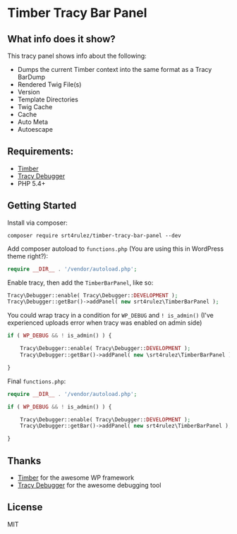# Timber Tracy Bar Panel

## What info does it show?

This tracy panel shows info about the following:

* Dumps the current Timber context into the same format as a Tracy BarDump
* Rendered Twig File(s)
* Version
* Template Directories
* Twig Cache
* Cache
* Auto Meta
* Autoescape

## Requirements:

* [Timber](https://github.com/timber/timber)
* [Tracy Debugger](https://github.com/nette/tracy)
* PHP 5.4+

## Getting Started

Install via composer:

```
composer require srt4rulez/timber-tracy-bar-panel --dev
```

Add composer autoload to `functions.php` (You are using this in WordPress theme right?):

```php
require __DIR__ . '/vendor/autoload.php';
```

Enable tracy, then add the `TimberBarPanel`, like so:

```php
Tracy\Debugger::enable( Tracy\Debugger::DEVELOPMENT );
Tracy\Debugger::getBar()->addPanel( new srt4rulez\TimberBarPanel );
```

You could wrap tracy in a condition for `WP_DEBUG` and `! is_admin()` (I've experienced uploads error when tracy was enabled on admin side)
```php
if ( WP_DEBUG && ! is_admin() ) {

	Tracy\Debugger::enable( Tracy\Debugger::DEVELOPMENT );
	Tracy\Debugger::getBar()->addPanel( new \srt4rulez\TimberBarPanel );

}
```

Final `functions.php`:

```php
require __DIR__ . '/vendor/autoload.php';

if ( WP_DEBUG && ! is_admin() ) {

	Tracy\Debugger::enable( Tracy\Debugger::DEVELOPMENT );
	Tracy\Debugger::getBar()->addPanel( new srt4rulez\TimberBarPanel );

}
```

## Thanks

* [Timber](https://github.com/timber/timber) for the awesome WP framework
* [Tracy Debugger](https://github.com/nette/tracy) for the awesome debugging tool

## License

MIT
